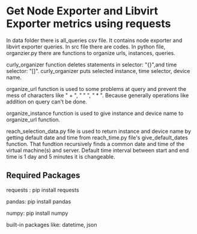 # Get Node Exporter and Libvirt Exporter metrics using requests

In data folder there is all_queries csv file. It contains node exporter and libvirt exporter queries.
In src file there are codes. In python file, organzier.py there are functions to organize urls, instances, queries.

curly_organizer function deletes statements in selector: "{}",and time selector: "[]". curly_organizer puts selected instance, time selector, device name.

organize_url function is used to some problems at query and prevent the mess of characters like " + ", " " ", " * ". Because generally operations like addition on query can't be done. 

organize_instance function is used to give instance and device name to organize_url function.

reach_selection_data.py file is used to return instance and device name by getting default date and time from reach_time.py file's give_default_dates function. That fundtion recursively finds a common date and time of the virtual machine(s) and server. Default time interval between start and end time is 1 day and 5 minutes it is changeable.

## Required Packages
requests :
pip install requests

pandas:
pip install pandas

numpy:
pip install numpy

built-in packages like: datetime, json
